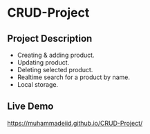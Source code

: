 # CRUD-Project

## Project Description
- Creating & adding product.
- Updating product.
- Deleting selected product.
- Realtime search for a product by name.
- Local storage.

## Live Demo
https://muhammadeiid.github.io/CRUD-Project/
